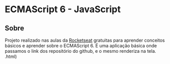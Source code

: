 # ECMAScript 6 - JavaScript

## Sobre
Projeto realizado nas aulas da [Rocketseat](https://rocketseat.com.br/) gratuitas para aprender conceitos básicos e aprender sobre o ECMAScript 6. É uma aplicação básica onde passamos o link dos repositório do github, e o mesmo renderiza na tela.
.html)
